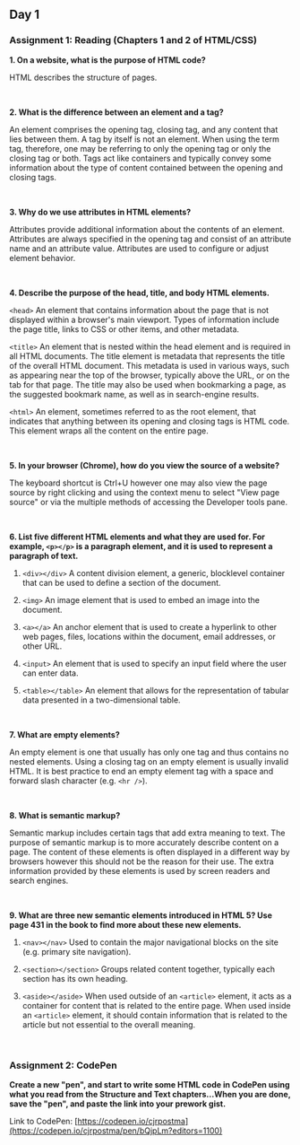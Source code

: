 ## Day 1

### Assignment 1: Reading (Chapters 1 and 2 of HTML/CSS)

**1. On a website, what is the purpose of HTML code?**

HTML describes the structure of pages.
   
<br />
   
**2. What is the difference between an element and a tag?**

An element comprises the opening tag, closing tag, and any content that lies between them. A tag by itself is not an element. When using the term tag, therefore, one may be referring to only the opening tag or only the closing tag or both. Tags act like containers and typically convey some information about the type of content contained between the opening and closing tags.

<br />
   
**3. Why do we use attributes in HTML elements?**

Attributes provide additional information about the contents of an element. Attributes are always specified in the opening tag and consist of an attribute name and an attribute value. Attributes are used to configure or adjust element behavior.

<br />
      
**4. Describe the purpose of the head, title, and body HTML elements.**

`<head>` An element that contains information about the page that is not displayed within a browser's main viewport. Types of information include the page title, links to CSS or other items, and other metadata.
   
`<title>` An element that is nested within the head element and is required in all HTML documents. The title element is metadata that represents the title of the overall HTML document. This metadata is used in various ways, such as appearing near the top of the browser, typically above the URL, or on the tab for that page. The title may also be used when bookmarking a page, as the suggested bookmark name, as well as in search-engine results.
   
`<html>` An element, sometimes referred to as the root element, that indicates that anything between its opening and closing tags is HTML code. This element wraps all the content on the entire page.
   
<br />
   
**5. In your browser (Chrome), how do you view the source of a website?**

The keyboard shortcut is Ctrl+U however one may also view the page source by right clicking and using the context menu to select "View page source" or via the multiple methods of accessing the Developer tools pane.
   
<br />
   
**6. List five different HTML elements and what they are used for. For example, `<p></p>` is a paragraph element, and it is used to represent a paragraph of text.**

   1. `<div></div>` A content division element, a generic, blocklevel container that can be used to define a section of the document.
   
   2. `<img>` An image element that is used to embed an image into the document.
   
   3. `<a></a>` An anchor element that is used to create a hyperlink to other web pages, files, locations within the document, email addresses, or other URL.
   
   4. `<input>` An element that is used to specify an input field where the user can enter data.
   
   5. `<table></table>` An element that allows for the representation of tabular data presented in a two-dimensional table.
   
<br />
   
**7. What are empty elements?**

An empty element is one that usually has only one tag and thus contains no nested elements. Using a closing tag on an empty element is usually invalid HTML. It is best practice to end an empty element tag with a space and forward slash character (e.g. `<hr />`).
  
<br />
   
**8. What is semantic markup?**

Semantic markup includes certain tags that add extra meaning to text. The purpose of semantic markup is to more accurately describe content on a page. The content of these elements is often displayed in a different way by browsers however this should not be the reason for their use. The extra information provided by these elements is used by screen readers and search engines.

<br />
   
**9. What are three new semantic elements introduced in HTML 5? Use page 431 in the book to find more about these new elements.**

   1. `<nav></nav>` Used to contain the major navigational blocks on the site (e.g. primary site navigation).
     
   2. `<section></section>` Groups related content together, typically each section has its own heading.
     
   3. `<aside></aside>` When used outside of an `<article>` element, it acts as a container for content that is related to the entire page. When used inside an `<article>` element, it should contain information that is related to the article but not essential to the overall meaning.
   
   <br />
   
### Assignment 2: CodePen

**Create a new "pen", and start to write some HTML code in CodePen using what you read from the Structure and Text chapters...When you are done, save the "pen", and paste the link into your prework gist.**

Link to CodePen: [https://codepen.io/cjrpostma](https://codepen.io/cjrpostma/pen/bQjpLm?editors=1100)

<br />